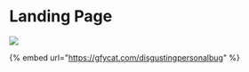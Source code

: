 # Landing Page

![](https://media.giphy.com/media/VgC5yfr4jyw3BTfsmt/giphy.gif)

{% embed url="https://gfycat.com/disgustingpersonalbug" %}



